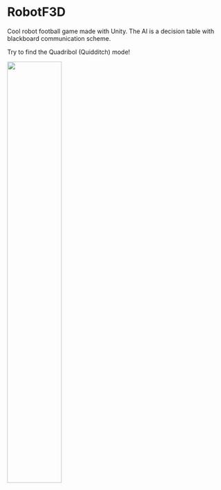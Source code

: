 # RobotF3D

Cool robot football game made with Unity.
The AI is a decision table with blackboard communication scheme.

Try to find the Quadribol (Quidditch) mode!

[<img src="https://img.youtube.com/vi/gsT0pW5ZNWQ/maxresdefault.jpg" width="50%">](https://youtu.be/gsT0pW5ZNWQ)
